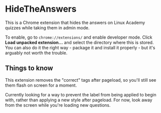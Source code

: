 # HideTheAnswers

This is a Chrome extension that hides the answers on Linux Academy quizzes while taking them in admin mode.

To enable, go to `chrome://extensions/` and enable developer mode. Click **Load unpacked extension...** and select the directory where this is stored. You can also do it the right way - package it and install it properly - but it's arguably not worth the trouble.

## Things to know

This extension removes the "correct" tags after pageload, so you'll still see them flash on screen for a moment.

Currently looking for a way to prevent the label from being applied to begin with, rather than applying a new style after pageload. For now, look away from the screen while you're loading new questions.